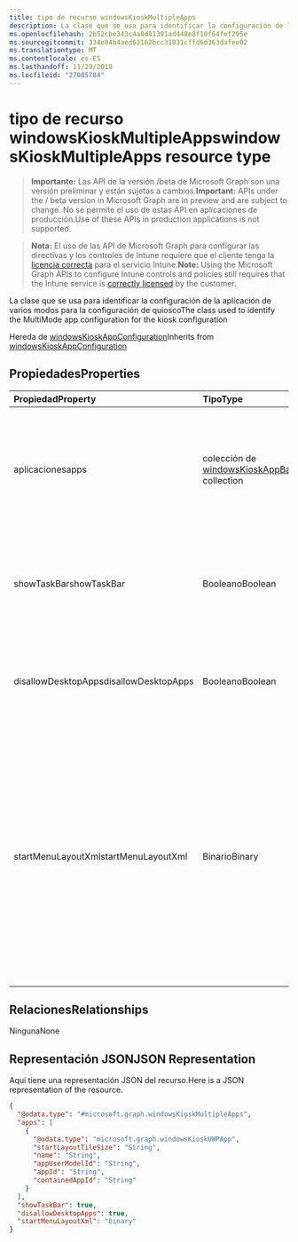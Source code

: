 ```yaml
---
title: tipo de recurso windowsKioskMultipleApps
description: La clase que se usa para identificar la configuración de la aplicación de varios modos para la configuración de quiosco
ms.openlocfilehash: 2b52cbe343c4a8d81391ad448e8f10f64fef295e
ms.sourcegitcommit: 334e84b4aed63162bcc31831cffd6d363dafee02
ms.translationtype: MT
ms.contentlocale: es-ES
ms.lasthandoff: 11/29/2018
ms.locfileid: "27085784"
---
```

# <a name="windowskioskmultipleapps-resource-type"></a><span data-ttu-id="871e0-103">tipo de recurso windowsKioskMultipleApps</span><span class="sxs-lookup"><span data-stu-id="871e0-103">windowsKioskMultipleApps resource type</span></span>

> <span data-ttu-id="871e0-104">**Importante:** Las API de la versión /beta de Microsoft Graph son una versión preliminar y están sujetas a cambios.</span><span class="sxs-lookup"><span data-stu-id="871e0-104">**Important:** APIs under the / beta version in Microsoft Graph are in preview and are subject to change.</span></span> <span data-ttu-id="871e0-105">No se permite el uso de estas API en aplicaciones de producción.</span><span class="sxs-lookup"><span data-stu-id="871e0-105">Use of these APIs in production applications is not supported.</span></span>

> <span data-ttu-id="871e0-106">**Nota:** El uso de las API de Microsoft Graph para configurar las directivas y los controles de Intune requiere que el cliente tenga la [licencia correcta](https://go.microsoft.com/fwlink/?linkid=839381) para el servicio Intune.</span><span class="sxs-lookup"><span data-stu-id="871e0-106">**Note:** Using the Microsoft Graph APIs to configure Intune controls and policies still requires that the Intune service is [correctly licensed](https://go.microsoft.com/fwlink/?linkid=839381) by the customer.</span></span>

<span data-ttu-id="871e0-107">La clase que se usa para identificar la configuración de la aplicación de varios modos para la configuración de quiosco</span><span class="sxs-lookup"><span data-stu-id="871e0-107">The class used to identify the MultiMode app configuration for the kiosk configuration</span></span>

<span data-ttu-id="871e0-108">Hereda de [windowsKioskAppConfiguration](../resources/intune-deviceconfig-windowskioskappconfiguration.md)</span><span class="sxs-lookup"><span data-stu-id="871e0-108">Inherits from [windowsKioskAppConfiguration](../resources/intune-deviceconfig-windowskioskappconfiguration.md)</span></span>

## <a name="properties"></a><span data-ttu-id="871e0-109">Propiedades</span><span class="sxs-lookup"><span data-stu-id="871e0-109">Properties</span></span>
|<span data-ttu-id="871e0-110">Propiedad</span><span class="sxs-lookup"><span data-stu-id="871e0-110">Property</span></span>|<span data-ttu-id="871e0-111">Tipo</span><span class="sxs-lookup"><span data-stu-id="871e0-111">Type</span></span>|<span data-ttu-id="871e0-112">Descripción</span><span class="sxs-lookup"><span data-stu-id="871e0-112">Description</span></span>|
|:---|:---|:---|
|<span data-ttu-id="871e0-113">aplicaciones</span><span class="sxs-lookup"><span data-stu-id="871e0-113">apps</span></span>|<span data-ttu-id="871e0-114">colección de [windowsKioskAppBase](../resources/intune-deviceconfig-windowskioskappbase.md)</span><span class="sxs-lookup"><span data-stu-id="871e0-114">[windowsKioskAppBase](../resources/intune-deviceconfig-windowskioskappbase.md) collection</span></span>|<span data-ttu-id="871e0-115">Estos son el único almacén de aplicaciones de Windows que estará disponible para iniciar desde el menú Inicio.</span><span class="sxs-lookup"><span data-stu-id="871e0-115">These are the only Windows Store Apps that will be available to launch from the Start menu.</span></span>|
|<span data-ttu-id="871e0-116">showTaskBar</span><span class="sxs-lookup"><span data-stu-id="871e0-116">showTaskBar</span></span>|<span data-ttu-id="871e0-117">Booleano</span><span class="sxs-lookup"><span data-stu-id="871e0-117">Boolean</span></span>|<span data-ttu-id="871e0-118">Esta opción le permite al administrador especificar si se muestra la barra de tareas o no.</span><span class="sxs-lookup"><span data-stu-id="871e0-118">This setting allows the admin to specify whether the Task Bar is shown or not.</span></span>|
|<span data-ttu-id="871e0-119">disallowDesktopApps</span><span class="sxs-lookup"><span data-stu-id="871e0-119">disallowDesktopApps</span></span>|<span data-ttu-id="871e0-120">Booleano</span><span class="sxs-lookup"><span data-stu-id="871e0-120">Boolean</span></span>|<span data-ttu-id="871e0-121">Esta opción indica que se permiten aplicaciones de escritorio.</span><span class="sxs-lookup"><span data-stu-id="871e0-121">This setting indicates that desktop apps are allowed.</span></span> <span data-ttu-id="871e0-122">De forma predeterminada en true.</span><span class="sxs-lookup"><span data-stu-id="871e0-122">Default to true.</span></span>|
|<span data-ttu-id="871e0-123">startMenuLayoutXml</span><span class="sxs-lookup"><span data-stu-id="871e0-123">startMenuLayoutXml</span></span>|<span data-ttu-id="871e0-124">Binario</span><span class="sxs-lookup"><span data-stu-id="871e0-124">Binary</span></span>|<span data-ttu-id="871e0-125">Permite a los administradores invalidar el diseño de inicio predeterminado y se evita que el usuario que lo modifique.</span><span class="sxs-lookup"><span data-stu-id="871e0-125">Allows admins to override the default Start layout and prevents the user from changing it.</span></span><span data-ttu-id="871e0-126">Para modificar el diseño, se especifica un archivo XML basado en el esquema de modificación del diseño.</span><span class="sxs-lookup"><span data-stu-id="871e0-126"> The layout is modified by specifying an XML file based on a layout modification schema.</span></span> <span data-ttu-id="871e0-127">XML debe estar en formato binario.</span><span class="sxs-lookup"><span data-stu-id="871e0-127">XML needs to be in Binary format.</span></span>|

## <a name="relationships"></a><span data-ttu-id="871e0-128">Relaciones</span><span class="sxs-lookup"><span data-stu-id="871e0-128">Relationships</span></span>
<span data-ttu-id="871e0-129">Ninguna</span><span class="sxs-lookup"><span data-stu-id="871e0-129">None</span></span>
## <a name="json-representation"></a><span data-ttu-id="871e0-130">Representación JSON</span><span class="sxs-lookup"><span data-stu-id="871e0-130">JSON Representation</span></span>
<span data-ttu-id="871e0-131">Aquí tiene una representación JSON del recurso.</span><span class="sxs-lookup"><span data-stu-id="871e0-131">Here is a JSON representation of the resource.</span></span>
<!-- {
  "blockType": "resource",
  "@odata.type": "microsoft.graph.windowsKioskMultipleApps"
}
-->
``` json
{
  "@odata.type": "#microsoft.graph.windowsKioskMultipleApps",
  "apps": [
    {
      "@odata.type": "microsoft.graph.windowsKioskUWPApp",
      "startLayoutTileSize": "String",
      "name": "String",
      "appUserModelId": "String",
      "appId": "String",
      "containedAppId": "String"
    }
  ],
  "showTaskBar": true,
  "disallowDesktopApps": true,
  "startMenuLayoutXml": "binary"
}
```





